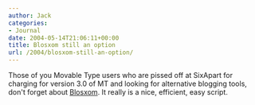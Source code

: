 ```yaml
---
author: Jack
categories:
- Journal
date: 2004-05-14T21:06:11+00:00
title: Blosxom still an option
url: /2004/blosxom-still-an-option/
---
```


Those of you Movable Type users who are pissed off at SixApart for charging for version 3.0 of MT and looking for alternative blogging tools, don't forget about [Blosxom][1]. It really is a nice, efficient, easy script.

 [1]: http://www.blosxom.com/